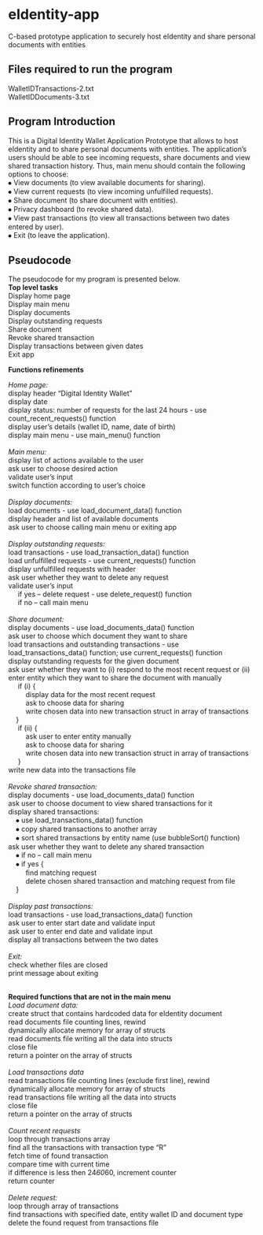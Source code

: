 # eIdentity-app
C-based prototype application to securely host eIdentity and share personal documents with entities

## Files required to run the program
WalletIDTransactions-2.txt <br>
WalletIDDocuments-3.txt


## Program Introduction
This is a Digital Identity Wallet Application Prototype that allows to host eIdentity and to share personal documents with entities. The application’s users should be able to see incoming requests, share documents and view shared transaction history. Thus, main menu should contain the following options to choose: <br>
⦁	View documents (to view available documents for sharing). <br>
⦁	View current requests (to view incoming unfulfilled requests).<br>
⦁	Share document (to share document with entities).<br>
⦁	Privacy dashboard (to revoke shared data).<br>
⦁	View past transactions (to view all transactions between two dates entered by user).<br>
⦁	Exit (to leave the application).<br>

## Pseudocode

The pseudocode for my program is presented below. <br>
**Top level tasks** <br>
Display home page<br>
Display main menu<br>
Display documents<br>
Display outstanding requests<br>
Share document<br>
Revoke shared transaction<br>
Display transactions between given dates<br>
Exit app<br>

**Functions refinements** <br> 

*Home page:* <br>
  display header “Digital Identity Wallet”<br>
  display date<br>
  display status: number of requests for the last 24 hours - use count_recent_requests() function<br>
  display user’s details (wallet ID, name, date of birth)<br>
  display main menu - use main_menu() function<br> <br>
*Main menu:* <br>
	display list of actions available to the user<br>
	ask user to choose desired action<br>
	validate user’s input <br>
	switch function according to user’s choice <br> <br>
*Display documents:* <br>
	load documents - use load_document_data() function <br>
  display header and list of available documents <br>
  ask user to choose calling main menu or exiting app <br> <br>
*Display outstanding requests:* <br>
	load transactions - use load_transaction_data() function <br>
  load unfulfilled requests - use current_requests() function <br>
  display unfulfilled requests with header <br>
  ask user whether they want to delete any request<br>
  validate user’s input<br>
  &nbsp;&nbsp;&nbsp;&nbsp; if yes – delete request - use delete_request() function <br>
  &nbsp;&nbsp;&nbsp;&nbsp; if no – call main menu <br> <br>
*Share document:* <br>
	display documents - use load_documents_data() function <br>
  ask user to choose which document they want to share <br>
  load transactions and outstanding transactions - use load_transactions_data() function; use current_requests() function <br>
  display outstanding requests for the given document <br>
  ask user whether they want to (i) respond to the most recent request or (ii) enter entity which they want to share the document with manually <br>
    &nbsp;&nbsp;&nbsp;&nbsp; if (i) { <br>
	    &nbsp;&nbsp;&nbsp;&nbsp;&nbsp;&nbsp;&nbsp;&nbsp; display data for the most recent request <br>
	    &nbsp;&nbsp;&nbsp;&nbsp;&nbsp;&nbsp;&nbsp;&nbsp; ask to choose data for sharing <br>
	    &nbsp;&nbsp;&nbsp;&nbsp;&nbsp;&nbsp;&nbsp;&nbsp; write chosen data into new transaction struct in array of transactions <br>
    &nbsp;&nbsp;&nbsp;&nbsp;} <br>
    &nbsp;&nbsp;&nbsp;&nbsp; if (ii) { <br>
	    &nbsp;&nbsp;&nbsp;&nbsp;&nbsp;&nbsp;&nbsp;&nbsp; ask user to enter entity manually <br>
	    &nbsp;&nbsp;&nbsp;&nbsp;&nbsp;&nbsp;&nbsp;&nbsp; ask to choose data for sharing <br>
	    &nbsp;&nbsp;&nbsp;&nbsp;&nbsp;&nbsp;&nbsp;&nbsp; write chosen data into new transaction struct in array of transactions <br>
    &nbsp;&nbsp;&nbsp;&nbsp; } <br>
	write new data into the transactions file <br> <br>
*Revoke shared transaction:* <br>
	display documents - use load_documents_data() function <br>
  ask user to choose document to view shared transactions for it <br>
  display shared transactions: <br>
    &nbsp;&nbsp;&nbsp;&nbsp;⦁	use load_transactions_data() function <br>
    &nbsp;&nbsp;&nbsp;&nbsp;⦁	copy shared transactions to another array <br>
    &nbsp;&nbsp;&nbsp;&nbsp;⦁	sort shared transactions by entity name (use bubbleSort() function) <br>
  ask user whether they want to delete any shared transaction  <br>
   &nbsp;&nbsp;&nbsp;&nbsp;⦁ if no – call main menu  <br>
   &nbsp;&nbsp;&nbsp;&nbsp;⦁	if yes {  <br>
   &nbsp;&nbsp;&nbsp;&nbsp;&nbsp;&nbsp;&nbsp;&nbsp;   find matching request  <br>
   &nbsp;&nbsp;&nbsp;&nbsp;&nbsp;&nbsp;&nbsp;&nbsp;  delete chosen shared transaction and matching request from file  <br>
   &nbsp;&nbsp;&nbsp;&nbsp;}  <br>  <br>
*Display past transactions:*  <br>
	load transactions - use load_transactions_data() function  <br>
  ask user to enter start date and validate input  <br>
	ask user to enter end date and validate input  <br>
	display all transactions between the two dates  <br>  <br>
*Exit:*  <br>
	check whether files are closed  <br>
	print message about exiting  <br>  <br>

**Required functions that are not in the main menu**  <br>
*Load document data:*  <br>
	create struct that contains hardcoded data for eIdentity document	 <br>
  read documents file counting lines, rewind <br>
	dynamically allocate memory for array of structs <br>
	read documents file writing all the data into structs <br>
	close file <br>
	return a pointer on the array of structs <br>  <br>
*Load transactions data*  <br>
	read transactions file counting lines (exclude first line), rewind  <br>
	dynamically allocate memory for array of structs  <br>
	read transactions file writing all the data into structs  <br>
	close file  <br>
	return a pointer on the array of structs  <br> <br>
*Count recent requests*  <br>
	loop through transactions array  <br>
	find all the transactions with transaction type “R”  <br>
	fetch time of found transaction  <br>
	compare time with current time  <br>
	if difference is less then 24*60*60, increment counter  <br>
  return counter  <br>  <br>
*Delete request:*  <br>
	loop through array of transactions  <br>
	find transactions with specified date, entity wallet ID and document type  <br>
	delete the found request from transactions file  <br>  <br>


